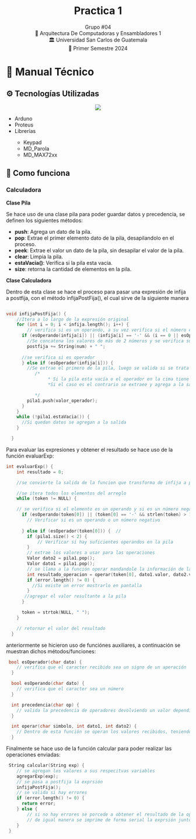 <h1 align="center">Practica 1</h1>


<div align="center">
Grupo #04
</div>
<div align="center">
📕 Arquitectura De Computadoras y Ensambladores 1
</div>
<div align="center"> 🏛 Universidad San Carlos de Guatemala</div>
<div align="center"> 📆 Primer Semestre 2024</div>


# 📍 Manual Técnico

## ⚙ Tecnologías Utilizadas

<div align="center" style="display:flex;justify-content:center;gap:20px">
 <a href="https://skillicons.dev">
    <img src="https://skillicons.dev/icons?i=arduino,git" />
  </a>
</div>
<ul>
  <li>Arduno</li>
  <li>Proteus</li>
  <li>Librerías</li>
  <ul>
	<li>Keypad</li>
	<li>MD_Parola</li>
	<li>MD_MAX72xx</li>
  </ul>
</ul>

## 🧮 Como funciona

### Calculadora

**Clase Pila**

Se hace uso de una clase pila para poder guardar datos y precedencia, se definen los siguientes métodos:

* **push**: Agrega un dato de la pila.
* **pop**: Extrae el primer elemento dato de la pila, desapilandolo en el proceso.
* **peek**: Extrae el valor un dato de la pila, sin desapilar el valor de la pila.
* **clear**: Limpia la pila.
* **estaVacia()**: Verifica si la pila esta vacia.
* **size**: retorna la cantidad de elementos en la pila.

**Clase Calculadora**

Dentro de esta clase se hace el proceso para pasar una expresión de infija a postfija, con el método infijaPostFija(), el cual sirve de la siguiente manera

```c++

void infijaPostFija() {
    //Itera a lo largo de la expresión original
    for (int i = 0; i < infija.length(); i++) {
        // verifica si es un operando, a su vez verifica si el número en cuestión es trata de un numero negativo o solo se trata de la operación resta
      if (esOperando(infija[i]) || (infija[i] == '-' && (i == 0 || esOperador(infija[i - 1])))) {
        //Se concatena los valores de más de 2 números y se verifica su simbolo (+ -) para poder guardarlo en el string postfija
        postfija += String(num) + " ";
    
      //se verifica si es operador
      } else if (esOperador(infija[i])) {
        //Se extrae el primero de la pila, luego se valida si se trata de un error o no, si todo esta correcto se procede a guardar los datos en la pila siguiendo las siguientes reglas:
           /*
                * Si la pila esta vacía o el operador en la cima tiene menor prioridad que el operador acutal, se agrega a la pila
                *Si el caso es el contrario se extraee y agrega a la salida el operador en la cima de la pila hasta que se encuentre un operador con menor o igual pruioridad a la actual

           */
        pila1.push(valor_operador);
      }
    }
    while (!pila1.estaVacia()) {
      //Si quedan datos se agregan a la salida 
    }

  }
```

Para evaluar las expresiones y obtener el resultado se hace uso de la función evaluarExp:
```c++
int evaluarExp() {
    int resultado = 0;

    //se convierte la salida de la funcion que transforma de infija a postfija, a un arreglo separandolos por los espacios en blanco

    //se itera todos los elementos del arreglo
    while (token != NULL) {

    // se verifica si el elemento es un operando y si es un número negativo
      if (esOperando(token[0]) || (token[0] == '-' && strlen(token) > 1)) {  
        // Verificar si es un operando o un número negativo
        
      } else if (esOperador(token[0])) {  // 
        if (pila1.size() < 2) {           
            // Verificar si hay suficientes operandos en la pila
        }
        // extrae los valores a usar para las operaciones
        Valor dato2 = pila1.pop();
        Valor dato1 = pila1.pop();
        // se llama a la función operar mandandole la información de la operación a realizar
        int resultado_operacion = operar(token[0], dato1.valor, dato2.valor);
        if (error.length() != 0) {
          //Si existe un error mostrarlo en pantalla
        }
       //agregar el valor resultante a la pila
      }

      token = strtok(NULL, " ");
    }

    // retornar el valor del resultado
  }
```

anteriormente se hicieron uso de funciónes auxiliares, a continuación se muestran dichos métodos/funciones:

```c++
 bool esOperador(char dato) {
    // verifica que el caracter recibido sea un signo de un aperación
  }

  bool esOperando(char dato) {
    // verifica que el caracter sea un número
  }

  int precedencia(char op) {
    // valida la precedencia de operadores devolviendo un valor dependiendo del caracter recibido
  }

  int operar(char simbolo, int dato1, int dato2) {
    // Dentro de esta función se operan los valores recibidos, teniendo varios casos, y validando errores como la división por 0
  }
```

Finalmente se hace uso de la función calcular para poder realizar las operaciones enviadas:

```c++
 String calcular(String exp) {
    // se agregan los valores a sus respecitvas variables
    agregarExp(exp);
    // se pasa a postfija la exprsión
    infijaPostFija();
    // se valida si hay errores
    if (error.length() != 0) {
      return error;
    } else {
        // si no hay errores se porcede a obtener el resultado de la operacion y darle el formato para la impresión en la matriz
        // de igual manera se imprime de forma serial la exprsión junto con su resultado
    }
 }
```